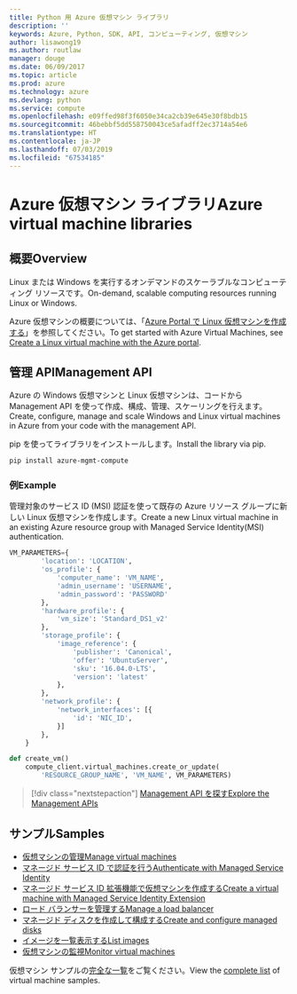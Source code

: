 ```yaml
---
title: Python 用 Azure 仮想マシン ライブラリ
description: ''
keywords: Azure, Python, SDK, API, コンピューティング, 仮想マシン
author: lisawong19
ms.author: routlaw
manager: douge
ms.date: 06/09/2017
ms.topic: article
ms.prod: azure
ms.technology: azure
ms.devlang: python
ms.service: compute
ms.openlocfilehash: e09ffed98f3f6050e34ca2cb39e645e30f8bdb15
ms.sourcegitcommit: 46bebbf5dd558750043ce5afadff2ec3714a54e6
ms.translationtype: HT
ms.contentlocale: ja-JP
ms.lasthandoff: 07/03/2019
ms.locfileid: "67534185"
---
```

# <a name="azure-virtual-machine-libraries"></a><span data-ttu-id="dd4bb-103">Azure 仮想マシン ライブラリ</span><span class="sxs-lookup"><span data-stu-id="dd4bb-103">Azure virtual machine libraries</span></span>

## <a name="overview"></a><span data-ttu-id="dd4bb-104">概要</span><span class="sxs-lookup"><span data-stu-id="dd4bb-104">Overview</span></span>

<span data-ttu-id="dd4bb-105">Linux または Windows を実行するオンデマンドのスケーラブルなコンピューティング リソースです。</span><span class="sxs-lookup"><span data-stu-id="dd4bb-105">On-demand, scalable computing resources running Linux or Windows.</span></span>

<span data-ttu-id="dd4bb-106">Azure 仮想マシンの概要については、「[Azure Portal で Linux 仮想マシンを作成する](/azure/virtual-machines/linux/quick-create-portal)」を参照してください。</span><span class="sxs-lookup"><span data-stu-id="dd4bb-106">To get started with Azure Virtual Machines, see [Create a Linux virtual machine with the Azure portal](/azure/virtual-machines/linux/quick-create-portal).</span></span>

## <a name="management-api"></a><span data-ttu-id="dd4bb-107">管理 API</span><span class="sxs-lookup"><span data-stu-id="dd4bb-107">Management API</span></span>

<span data-ttu-id="dd4bb-108">Azure の Windows 仮想マシンと Linux 仮想マシンは、コードから Management API を使って作成、構成、管理、スケーリングを行えます。</span><span class="sxs-lookup"><span data-stu-id="dd4bb-108">Create, configure, manage and scale Windows and Linux virtual machines in Azure from your code with the management API.</span></span>

<span data-ttu-id="dd4bb-109">pip を使ってライブラリをインストールします。</span><span class="sxs-lookup"><span data-stu-id="dd4bb-109">Install the library via pip.</span></span>

```bash
pip install azure-mgmt-compute
```

### <a name="example"></a><span data-ttu-id="dd4bb-110">例</span><span class="sxs-lookup"><span data-stu-id="dd4bb-110">Example</span></span>

<span data-ttu-id="dd4bb-111">管理対象のサービス ID (MSI) 認証を使って既存の Azure リソース グループに新しい Linux 仮想マシンを作成します。</span><span class="sxs-lookup"><span data-stu-id="dd4bb-111">Create a new Linux virtual machine in an existing Azure resource group with Managed Service Identity(MSI) authentication.</span></span>

```python
VM_PARAMETERS={
        'location': 'LOCATION',
        'os_profile': {
            'computer_name': 'VM_NAME',
            'admin_username': 'USERNAME',
            'admin_password': 'PASSWORD'
        },
        'hardware_profile': {
            'vm_size': 'Standard_DS1_v2'
        },
        'storage_profile': {
            'image_reference': {
                'publisher': 'Canonical',
                'offer': 'UbuntuServer',
                'sku': '16.04.0-LTS',
                'version': 'latest'
            },
        },
        'network_profile': {
            'network_interfaces': [{
                'id': 'NIC_ID',
            }]
        },
    }

def create_vm()
    compute_client.virtual_machines.create_or_update(
        'RESOURCE_GROUP_NAME', 'VM_NAME', VM_PARAMETERS)
```

> [!div class="nextstepaction"]
> [<span data-ttu-id="dd4bb-112">Management API を探す</span><span class="sxs-lookup"><span data-stu-id="dd4bb-112">Explore the Management APIs</span></span>](/python/api/overview/azure/virtualmachines/management)

## <a name="samples"></a><span data-ttu-id="dd4bb-113">サンプル</span><span class="sxs-lookup"><span data-stu-id="dd4bb-113">Samples</span></span>

* <span data-ttu-id="dd4bb-114">[仮想マシンの管理][1]</span><span class="sxs-lookup"><span data-stu-id="dd4bb-114">[Manage virtual machines][1]</span></span>
* <span data-ttu-id="dd4bb-115">[マネージド サービス ID で認証を行う][2]</span><span class="sxs-lookup"><span data-stu-id="dd4bb-115">[Authenticate with Managed Service Identity][2]</span></span>
* <span data-ttu-id="dd4bb-116">[マネージド サービス ID 拡張機能で仮想マシンを作成する][3]</span><span class="sxs-lookup"><span data-stu-id="dd4bb-116">[Create a virtual machine with Managed Service Identity Extension][3]</span></span>
* <span data-ttu-id="dd4bb-117">[ロード バランサーを管理する][4]</span><span class="sxs-lookup"><span data-stu-id="dd4bb-117">[Manage a load balancer][4]</span></span>
* <span data-ttu-id="dd4bb-118">[マネージド ディスクを作成して構成する][5]</span><span class="sxs-lookup"><span data-stu-id="dd4bb-118">[Create and configure managed disks][5]</span></span>
* <span data-ttu-id="dd4bb-119">[イメージを一覧表示する][6]</span><span class="sxs-lookup"><span data-stu-id="dd4bb-119">[List images][6]</span></span> 
* <span data-ttu-id="dd4bb-120">[仮想マシンの監視][7]</span><span class="sxs-lookup"><span data-stu-id="dd4bb-120">[Monitor virtual machines][7]</span></span>

<span data-ttu-id="dd4bb-121">仮想マシン サンプルの[完全な一覧](https://azure.microsoft.com/resources/samples/?platform=python&term=virtual-machines)をご覧ください。</span><span class="sxs-lookup"><span data-stu-id="dd4bb-121">View the [complete list](https://azure.microsoft.com/resources/samples/?platform=python&term=virtual-machines) of virtual machine samples.</span></span>

[1]: https://azure.microsoft.com/resources/samples/virtual-machines-python-manage/
[2]: https://github.com/Azure-Samples/resource-manager-python-manage-resources-with-msi
[3]: https://github.com/Azure-Samples/compute-python-msi-vm
[4]: https://azure.microsoft.com/resources/samples/network-python-manage-loadbalancer
[5]: ../docs-ref-conceptual/python-sdk-azure-samples-managed-disks.md
[6]: ../docs-ref-conceptual/python-sdk-azure-samples-list-images.md
[7]: ../docs-ref-conceptual/python-sdk-azure-samples-monitor-vms.md
